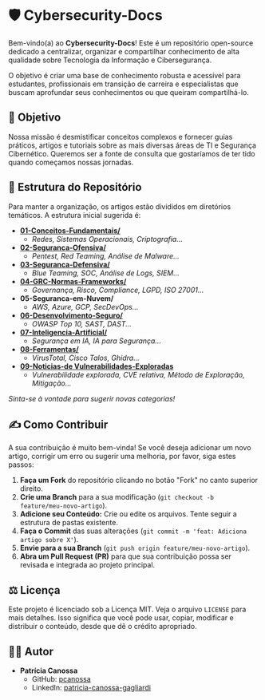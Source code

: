 # 🛡️ Cybersecurity-Docs

Bem-vindo(a) ao **Cybersecurity-Docs**! Este é um repositório open-source dedicado a centralizar, organizar e compartilhar conhecimento de alta qualidade sobre Tecnologia da Informação e Cibersegurança.

O objetivo é criar uma base de conhecimento robusta e acessível para estudantes, profissionais em transição de carreira e especialistas que buscam aprofundar seus conhecimentos ou que queiram compartilhá-lo.

## 🎯 Objetivo

Nossa missão é desmistificar conceitos complexos e fornecer guias práticos, artigos e tutoriais sobre as mais diversas áreas de TI e Segurança Cibernético. Queremos ser a fonte de consulta que gostaríamos de ter tido quando começamos nossas jornadas.

## 📂 Estrutura do Repositório

Para manter a organização, os artigos estão divididos em diretórios temáticos. A estrutura inicial sugerida é:

- **[01-Conceitos-Fundamentais/](/01-Coneitos-Fundamentais/indice01.md/)**
  - *Redes, Sistemas Operacionais, Criptografia...*
- **[02-Seguranca-Ofensiva/](/02-Seguranca-Ofensiva/indice02.md)**
  - *Pentest, Red Teaming, Análise de Malware...*
- **[03-Seguranca-Defensiva/](/03-Seguranca-Defensiva/indice03.md)**
  - *Blue Teaming, SOC, Análise de Logs, SIEM...*
- **[04-GRC-Normas-Frameworks/](/04-GRC-e-Normas/indice04.md)**
  - *Governança, Risco, Compliance, LGPD, ISO 27001...*
- **05-Seguranca-em-Nuvem/**
  - *AWS, Azure, GCP, SecDevOps...*
- **[06-Desenvolvimento-Seguro/](/06-Desenvovimento-Seguro/indice06.md)**
  - *OWASP Top 10, SAST, DAST...*
- **[07-Inteligencia-Artificial/](/07-Inteligencia-Artificial/indice07.md)**
  - *Segurança em IA, IA para Segurança...*
- **[08-Ferramentas/](./08-Ferramentas/indice08.md)**
  - *VirusTotal, Cisco Talos, Ghidra...*  
- **[09-Noticias-de Vulnerabilidades-Exploradas](/09-Noticias-de-Metodos-de-Exploracao/indice09.md)**
  - *Vulnerabilidade explorada, CVE relativa, Método de Exploração, Mitigação...*

*Sinta-se à vontade para sugerir novas categorias!*

## ✍️ Como Contribuir

A sua contribuição é muito bem-vinda! Se você deseja adicionar um novo artigo, corrigir um erro ou sugerir uma melhoria, por favor, siga estes passos:

1.  **Faça um Fork** do repositório clicando no botão "Fork" no canto superior direito.
2.  **Crie uma Branch** para a sua modificação (`git checkout -b feature/meu-novo-artigo`).
3.  **Adicione seu Conteúdo:** Crie ou edite os arquivos. Tente seguir a estrutura de pastas existente.
4.  **Faça o Commit** das suas alterações (`git commit -m 'feat: Adiciona artigo sobre X'`).
5.  **Envie para a sua Branch** (`git push origin feature/meu-novo-artigo`).
6.  **Abra um Pull Request (PR)** para que sua contribuição possa ser revisada e integrada ao projeto principal.

## ⚖️ Licença

Este projeto é licenciado sob a Licença MIT. Veja o arquivo `LICENSE` para mais detalhes. Isso significa que você pode usar, copiar, modificar e distribuir o conteúdo, desde que dê o crédito apropriado.

## 👨‍💻 Autor

* **Patrícia Canossa**
    * GitHub: [pcanossa](https://github.com/pcanossa)
    * LinkedIn: [patricia-canossa-gagliardi](https://www.linkedin.com/in/patricia-canossa-gagliardi/)
